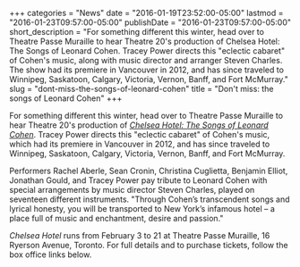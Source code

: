 +++
categories = "News"
date = "2016-01-19T23:52:00-05:00"
lastmod = "2016-01-23T09:57:00-05:00"
publishDate = "2016-01-23T09:57:00-05:00"
short_description = "For something different this winter, head over to Theatre Passe Muraille to hear Theatre 20's production of Chelsea Hotel: The Songs of Leonard Cohen. Tracey Power directs this \"eclectic cabaret\" of Cohen's music, along with music director and arranger Steven Charles. The show had its premiere in Vancouver in 2012, and has since traveled to Winnipeg, Saskatoon, Calgary, Victoria, Vernon, Banff, and Fort McMurray."
slug = "dont-miss-the-songs-of-leonard-cohen"
title = "Don&#039;t miss: the songs of Leonard Cohen"
+++

For something different this winter, head over to Theatre Passe Muraille to hear Theatre 20's production of [*Chelsea Hotel: The Songs of Leonard Cohen*](http://www.theatre20.com/#!chelsea-hotel/cyyd). Tracey Power directs this "eclectic cabaret" of Cohen's music, which had its premiere in Vancouver in 2012, and has since traveled to Winnipeg, Saskatoon, Calgary, Victoria, Vernon, Banff, and Fort McMurray.

Performers Rachel Aberle, Sean Cronin, Christina Cuglietta, Benjamin Elliot, Jonathan Gould, and Tracey Power pay tribute to Leonard Cohen with special arrangements by music director Steven Charles, played on seventeen different instruments. "Through Cohen’s transcendent songs and lyrical honesty, you will be transported to New York’s infamous hotel – a place full of music and enchantment, desire and passion."

*Chelsea Hotel* runs from February 3 to 21 at Theatre Passe Muraille, 16 Ryerson Avenue, Toronto. For full details and to purchase tickets, follow the box office links below.
